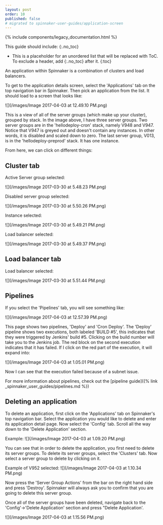```yaml
---
layout: post
order: 10
published: false
# migrated to spinnaker-user-guides/application-screen
---
```


{% include components/legacy_documentation.html %}

This guide should include:
{:.no_toc}
* This is a placeholder for an unordered list that will be replaced with ToC. To exclude a header, add {:.no_toc} after it.
{:toc}

An application within Spinnaker is a combination of clusters and load balancers. 

To get to the application details screen, select the 'Applications' tab on the top navigation bar in Spinnaker. Then pick an application from the list. It should load to a screen that looks like:

![](/images/Image 2017-04-03 at 12.49.10 PM.png)

This is a view of all of the server groups (which make up your cluster), grouped by stack. In the image above, I have three server groups. Two server groups are in the 'hellodeploy-cron' stack, namely V948 and V947. Notice that V947 is greyed out and doesn't contain any instances. In other words, it is disabled and scaled down to zero. The last server group, V013, is in the 'hellodeploy-preprod' stack. It has one instance.

From here, we can click on different things:

## Cluster tab
Active Server group selected:

![](/images/Image 2017-03-30 at 5.48.23 PM.png)


Disabled server group selected:

![](/images/Image 2017-03-30 at 5.50.26 PM.png)


Instance selected:

![](/images/Image 2017-03-30 at 5.49.21 PM.png)


Load balancer selected:

![](/images/Image 2017-03-30 at 5.49.37 PM.png)


## Load balancer tab

Load balancer selected:

![](/images/Image 2017-03-30 at 5.51.44 PM.png)

## Pipelines

If you select the 'Pipelines' tab, you will see something like:

![](/images/Image 2017-04-03 at 12.57.39 PM.png)

This page shows two pipelines, 'Deploy' and 'Cron Deploy'. The 'Deploy' pipeline shows two executions, both labeled 'BUILD #5', this indicates that they were triggered by Jenkins' build #5. Clicking on the build number will take you to the Jenkins job. The red block on the second execution indicates that it has failed. If I click on the red part of the execution, it will expand into:

![](/images/Image 2017-04-03 at 1.05.01 PM.png)

Now I can see that the execution failed because of a subnet issue.


For more information about pipelines, check out the [pipeline guide]({% link _spinnaker_user_guides/pipelines.md %})


## Deleting an application

To delete an application, first click on the 'Applications' tab on Spinnaker's top navigation bar. Select the application you would like to delete and enter its application detail page. Now select the 'Config' tab. Scroll all the way down to the 'Delete Application' section. 

Example:
![](/images/Image 2017-04-03 at 1.09.20 PM.png)

You can see that in order to delete the application, you first need to delete its server groups. To delete its server groups, select the 'Clusters' tab. Now select a server group to delete by clicking on it. 

Example of V952 selected:
![](/images/Image 2017-04-03 at 1.10.34 PM.png)

Now press the 'Server Group Actions' from the bar on the right hand side and press 'Destroy'. Spinnaker will always ask you to confirm that you are going to delete this server group. 

Once all of the server groups have been deleted, navigate back to the 'Config'->'Delete Application' section and press "Delete Application'. 

![](/images/Image 2017-04-03 at 1.15.56 PM.png)
